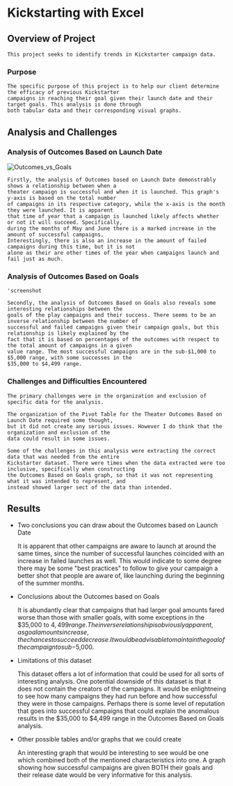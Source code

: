 # Kickstarting with Excel

## Overview of Project

    This project seeks to identify trends in Kickstarter campaign data.

### Purpose

    The specific purpose of this project is to help our client determine the efficacy of previous Kickstarter 
    campaigns in reaching their goal given their launch date and their target goals. This analysis is done through
    both tabular data and their corresponding visual graphs.

## Analysis and Challenges

### Analysis of Outcomes Based on Launch Date

![Outcomes_vs_Goals](https://user-images.githubusercontent.com/89175578/134826840-0fc707b3-a5ee-4472-97b9-a347814e6b90.png)

    Firstly, the analysis of Outcomes based on Launch Date demonstrably shows a relationship between when a 
    theater campaign is successful and when it is launched. This graph's y-axis is based on the total number 
    of campaigns in its respective category, while the x-axis is the month they were launched. It is apparent 
    that time of year that a campaign is launched likely affects whether or not it will succeed. Specifically, 
    during the months of May and June there is a marked increase in the amount of successful campaigns. 
    Interestingly, there is also an increase in the amount of failed campaigns during this time, but it is not 
    alone as their are other times of the year when campaigns launch and fail just as much. 

### Analysis of Outcomes Based on Goals

    'screenshot

    Secondly, the analysis of Outcomes Based on Goals also reveals some interesting relationships between the 
    goals of the play campaigns and their success. There seems to be an inverse relationship between the number of 
    successful and failed campaigns given their campaign goals, but this relationship is likely explained by the 
    fact that it is based on percentages of the outcomes with respect to the total amount of campaigns in a given
    value range. The most successful campaigns are in the sub-$1,000 to $5,000 range, with some successes in the 
    $35,000 to $4,499 range.

### Challenges and Difficulties Encountered

    The primary challenges were in the organization and exclusion of specific data for the analysis.
    
    The organization of the Pivot Table for the Theater Outcomes Based on Launch Date required some thought, 
    but it did not create any serious issues. However I do think that the organization and exclusion of the 
    data could result in some issues. 

    Some of the challenges in this analysis were extracting the correct data that was needed from the entire 
    Kickstarter dataset. There were times when the data extracted were too inclusive, specifically when constructing 
    the Outcomes Based on Goals graph, so that it was not representing what it was intended to represent, and 
    instead showed larger sect of the data than intended.

## Results

- Two conclusions you can draw about the Outcomes based on Launch Date

    It is apparent that other campaigns are aware to launch at around the same times, since the number of successful launches coincided with an increase in failed launches as well. This would indicate to some degree there may be some "best practices" to follow to give your campaign a better shot that people are aware of, like launching during the beginning of the summer months. 

- Conclusions about the Outcomes based on Goals

    It is abundantly clear that campaigns that had larger goal amounts fared worse than those with smaller goals, with some exceptions in the $35,000 to $4,499 range. The inverse relationship is obviously apparent, as goal amounts increase, the chances to succeed decrease. It would be advisable to maintain the goal of the campaign to sub-$5,000.

- Limitations of this dataset

    This dataset offers a lot of information that could be used for all sorts of interesting analysis. One potential downside of this dataset is that it does not contain the creators of the campaigns. It would be enlightneing to see how many campaigns they had run before and how successful they were in those campaigns. Perhaps there is some level of reputation that goes into successful campaigns that could explain the anomalous results in the $35,000 to $4,499 range in the Outcomes Based on Goals analysis.

- Other possible tables and/or graphs that we could create

    An interesting graph that would be interesting to see would be one which combined both of the mentioned characteristics into one. A graph showing how successful campaigns are given BOTH their goals and their release date would be very informative for this analysis.
